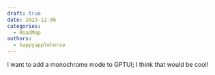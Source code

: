 ```yaml
---
draft: true
date: 2023-12-06
categories:
  - RoadMap
authors:
  - happyapplehorse
---
```



I want to add a monochrome mode to GPTUI; I think that would be cool! 
